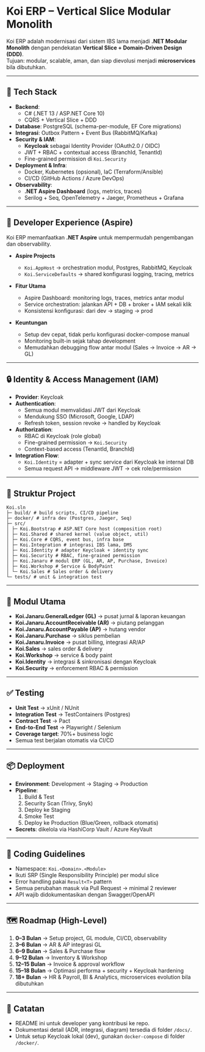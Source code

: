 # Koi ERP – Vertical Slice Modular Monolith

Koi ERP adalah modernisasi dari sistem IBS lama menjadi **.NET Modular Monolith** dengan pendekatan **Vertical Slice + Domain-Driven Design (DDD)**.  
Tujuan: modular, scalable, aman, dan siap dievolusi menjadi **microservices** bila dibutuhkan.

---

## 🚀 Tech Stack

- **Backend**:  
  - C# (.NET 13 / ASP.NET Core 10)  
  - CQRS + Vertical Slice + DDD  
- **Database**: PostgreSQL (schema-per-module, EF Core migrations)  
- **Integrasi**: Outbox Pattern + Event Bus (RabbitMQ/Kafka)  
- **Security & IAM**:  
  - **Keycloak** sebagai Identity Provider (OAuth2.0 / OIDC)  
  - JWT + RBAC + contextual access (BranchId, TenantId)  
  - Fine-grained permission di `Koi.Security`  
- **Deployment & Infra**:  
  - Docker, Kubernetes (opsional), IaC (Terraform/Ansible)  
  - CI/CD (GitHub Actions / Azure DevOps)  
- **Observability**:  
  - **.NET Aspire Dashboard** (logs, metrics, traces)  
  - Serilog + Seq, OpenTelemetry + Jaeger, Prometheus + Grafana  

---

## 🔧 Developer Experience (Aspire)

Koi ERP memanfaatkan **.NET Aspire** untuk mempermudah pengembangan dan observability.

- **Aspire Projects**  
  - `Koi.AppHost` → orchestration modul, Postgres, RabbitMQ, Keycloak  
  - `Koi.ServiceDefaults` → shared konfigurasi logging, tracing, metrics  

- **Fitur Utama**  
  - Aspire Dashboard: monitoring logs, traces, metrics antar modul  
  - Service orchestration: jalankan API + DB + broker + IAM sekali klik  
  - Konsistensi konfigurasi: dari dev → staging → prod  

- **Keuntungan**  
  - Setup dev cepat, tidak perlu konfigurasi docker-compose manual  
  - Monitoring built-in sejak tahap development  
  - Memudahkan debugging flow antar modul (Sales → Invoice → AR → GL)  

---

## 🔒 Identity & Access Management (IAM)

- **Provider**: Keycloak  
- **Authentication**:  
  - Semua modul memvalidasi JWT dari Keycloak  
  - Mendukung SSO (Microsoft, Google, LDAP)  
  - Refresh token, session revoke → handled by Keycloak  
- **Authorization**:  
  - RBAC di Keycloak (role global)  
  - Fine-grained permission → `Koi.Security`  
  - Context-based access (TenantId, BranchId)  
- **Integration Flow**:  
  - `Koi.Identity` = adapter + sync service dari Keycloak ke internal DB  
  - Semua request API → middleware JWT → cek role/permission  

---

## 📂 Struktur Project

```
Koi.sln
├─ build/ # build scripts, CI/CD pipeline
├─ docker/ # infra dev (Postgres, Jaeger, Seq)
├─ src/
│ ├─ Koi.Bootstrap # ASP.NET Core host (composition root)
│ ├─ Koi.Shared # shared kernel (value object, util)
│ ├─ Koi.Core # CQRS, event bus, infra base
│ ├─ Koi.Integration # integrasi IBS lama, DMS
│ ├─ Koi.Identity # adapter Keycloak + identity sync
│ ├─ Koi.Security # RBAC, fine-grained permission
│ ├─ Koi.Janaru # modul ERP (GL, AR, AP, Purchase, Invoice)
│ ├─ Koi.Workshop # Service & BodyPaint
│ └─ Koi.Sales # Sales order & delivery
└─ tests/ # unit & integration test
```



---

## 🧩 Modul Utama

- **Koi.Janaru.GeneralLedger (GL)** → pusat jurnal & laporan keuangan  
- **Koi.Janaru.AccountReceivable (AR)** → piutang pelanggan  
- **Koi.Janaru.AccountPayable (AP)** → hutang vendor  
- **Koi.Janaru.Purchase** → siklus pembelian  
- **Koi.Janaru.Invoice** → pusat billing, integrasi AR/AP  
- **Koi.Sales** → sales order & delivery  
- **Koi.Workshop** → service & body paint  
- **Koi.Identity** → integrasi & sinkronisasi dengan Keycloak  
- **Koi.Security** → enforcement RBAC & permission  

---

## ✅ Testing

- **Unit Test** → xUnit / NUnit  
- **Integration Test** → TestContainers (Postgres)  
- **Contract Test** → Pact  
- **End-to-End Test** → Playwright / Selenium  
- **Coverage target**: 70%+ business logic  
- Semua test berjalan otomatis via CI/CD  

---

## 📦 Deployment

- **Environment**: Development → Staging → Production  
- **Pipeline**:  
  1. Build & Test  
  2. Security Scan (Trivy, Snyk)  
  3. Deploy ke Staging  
  4. Smoke Test  
  5. Deploy ke Production (Blue/Green, rollback otomatis)  
- **Secrets**: dikelola via HashiCorp Vault / Azure KeyVault  

---

## 📑 Coding Guidelines

- Namespace: `Koi.<Domain>.<Module>`  
- Ikuti SRP (Single Responsibility Principle) per modul slice  
- Error handling pakai `Result<T>` pattern  
- Semua perubahan masuk via Pull Request → minimal 2 reviewer  
- API wajib didokumentasikan dengan Swagger/OpenAPI  

---

## 🗺️ Roadmap (High-Level)

1. **0–3 Bulan** → Setup project, GL module, CI/CD, observability  
2. **3–6 Bulan** → AR & AP integrasi GL  
3. **6–9 Bulan** → Sales & Purchase flow  
4. **9–12 Bulan** → Inventory & Workshop  
5. **12–15 Bulan** → Invoice & approval workflow  
6. **15–18 Bulan** → Optimasi performa + security + Keycloak hardening  
7. **18+ Bulan** → HR & Payroll, BI & Analytics, microservices evolution bila dibutuhkan  

---

## 📌 Catatan

- README ini untuk developer yang kontribusi ke repo.  
- Dokumentasi detail (ADR, integrasi, diagram) tersedia di folder `/docs/`.  
- Untuk setup Keycloak lokal (dev), gunakan `docker-compose` di folder `/docker/`.  

